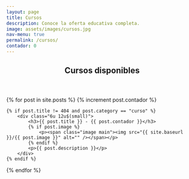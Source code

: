 ```yaml
---
layout: page
title: Cursos
description: Conoce la oferta educativa completa.
image: assets/images/cursos.jpg
nav-menu: true
permalink: /cursos/
contador: 0
---
```


<!-- Main -->
<div id="main" class="alt">

<!-- One -->
<section id="one">
	<div class="inner">
		<header class="major">
			<h1>Cursos disponibles</h1>
		</header>

<!-- Content -->
{% for post in site.posts %}
	{% increment post.contador %}

	{% if post.title != 404 and post.category == "curso" %}
		<div class="6u 12u$(small)">
			<h3>{{ post.title }} - {{ post.contador }}</h3>
			{% if post.image %}
				<p><span class="image main"><img src="{{ site.baseurl }}/{{ post.image }}" alt="" /></span></p>
			{% endif %}
			<p>{{ post.description }}</p>
		</div>
	{% endif %}
{% endfor %}

</div>
